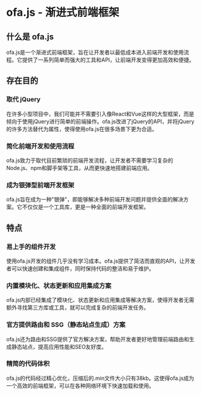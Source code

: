 # ofa.js - 渐进式前端框架

## 什么是 ofa.js

ofa.js是一个渐进式前端框架，旨在让开发者以最低成本进入前端开发和使用流程。它提供了一系列简单而强大的工具和API，让前端开发变得更加高效和便捷。

## 存在目的

### 取代 jQuery

在许多小型项目中，我们可能并不需要引入像React和Vue这样的大型框架，而是倾向于使用jQuery进行简单的前端操作。ofa.js改进了jQuery的API，并将jQuery的许多方法替代为属性，使得使用ofa.js在很多场景下更为合适。

### 简化前端开发和使用流程

ofa.js致力于取代目前繁琐的前端开发流程，让开发者不需要学习复杂的Node.js、npm和脚手架等工具，从而更快速地搭建前端应用。

### 成为银弹型前端开发框架

ofa.js旨在成为一种"银弹"，即能够解决多种前端开发问题并提供全面的解决方案。它不仅仅是一个工具库，更是一种全面的前端开发框架。

## 特点

### 易上手的组件开发

使用ofa.js开发的组件几乎没有学习成本。ofa.js提供了简洁而直观的API，让开发者可以快速创建和集成组件，同时保持代码的整洁和易于维护。

### 内置模块化、状态更新和应用集成方案

ofa.js内部已经集成了模块化、状态更新和应用集成等解决方案，使得开发者无需额外寻找第三方库或工具，就可以完成复杂的前端开发任务。

### 官方提供路由和 SSG（静态站点生成）方案

ofa.js还为路由和SSG提供了官方解决方案，帮助开发者更好地管理前端路由和生成静态站点，提高应用性能和SEO友好度。

### 精简的代码体积

ofa.js的代码经过精心优化，压缩后的.min文件大小只有38kb。这使得ofa.js成为一个高效的前端框架，可以在各种网络环境下快速加载和使用。